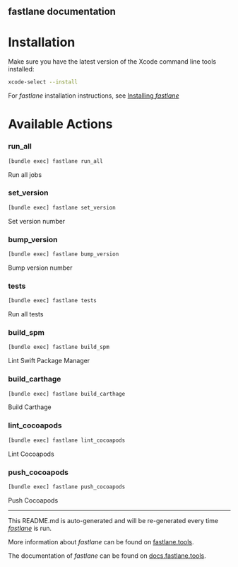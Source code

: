 fastlane documentation
----

# Installation

Make sure you have the latest version of the Xcode command line tools installed:

```sh
xcode-select --install
```

For _fastlane_ installation instructions, see [Installing _fastlane_](https://docs.fastlane.tools/#installing-fastlane)

# Available Actions

### run_all

```sh
[bundle exec] fastlane run_all
```

Run all jobs

### set_version

```sh
[bundle exec] fastlane set_version
```

Set version number

### bump_version

```sh
[bundle exec] fastlane bump_version
```

Bump version number

### tests

```sh
[bundle exec] fastlane tests
```

Run all tests

### build_spm

```sh
[bundle exec] fastlane build_spm
```

Lint Swift Package Manager

### build_carthage

```sh
[bundle exec] fastlane build_carthage
```

Build Carthage

### lint_cocoapods

```sh
[bundle exec] fastlane lint_cocoapods
```

Lint Cocoapods

### push_cocoapods

```sh
[bundle exec] fastlane push_cocoapods
```

Push Cocoapods

----

This README.md is auto-generated and will be re-generated every time [_fastlane_](https://fastlane.tools) is run.

More information about _fastlane_ can be found on [fastlane.tools](https://fastlane.tools).

The documentation of _fastlane_ can be found on [docs.fastlane.tools](https://docs.fastlane.tools).
